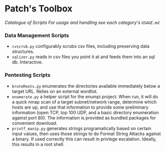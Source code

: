 # Patch's Toolbox
*Catalogue of Scripts*
*For usage and handling see each category's `USAGE.md`*

### Data Management Scripts
- `cvscrub.py` configurably scrubs csv files, including preserving data structures.
- `sqlizer.py` reads in csv files you point it at and feeds them into an sql db. Interactive.

### Pentesting Scripts
- `bruteRoots.py` enumerates the directories available immediately below a target URL. Relies on an external wordlist.
- `enumerate.py` a helper script for the enumpi project. When run, it will do a quick nmap scan of a target subnet/network range, determine which hosts are up, and use that information to provide some preliminary information (open TCP, top 100 UDP, and a basic directory enumeration against port 80). The information is provided as bundled packages for convenient download.
- `printf_manip.py` generates strings programatically based on certain input values, then uses those strings to do Format String Attacks against a binary. If used correctly this can result in privlege escalation. Ideally, this results in a root shell.